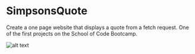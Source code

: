 # SimpsonsQuote

Create a one page website that displays a quote from a fetch request. One of the first projects on the School of Code Bootcamp. 

![alt text][logo]

[logo]: https://i.imgur.com/72sbWu1.png "Simpsons Random Quote Generator"
